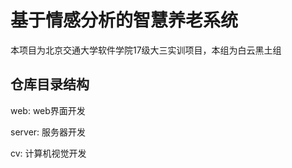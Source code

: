 # 基于情感分析的智慧养老系统

本项目为北京交通大学软件学院17级大三实训项目，本组为白云黑土组

## 仓库目录结构

web: web界面开发

server: 服务器开发

cv: 计算机视觉开发

